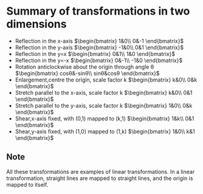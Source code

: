 # Summary of transformations in two dimensions

- Reflection in the x-axis $\begin{bmatrix}
1&0\\
0&-1
\end{bmatrix}$
- Reflection in the y-axis $\begin{bmatrix}
-1&0\\
0&1
\end{bmatrix}$
- Reflection in the y=x $\begin{bmatrix}
0&1\\
1&0
\end{bmatrix}$
- Reflection in the y=-x $\begin{bmatrix}
0&-1\\
-1&0
\end{bmatrix}$
- Rotation anticlockwise about the origin through angle θ $\begin{bmatrix}
cosθ&-sinθ\\
sinθ&cosθ
\end{bmatrix}$
- Enlargement,centre the origin, scale factor k $\begin{bmatrix}
k&0\\
0&k
\end{bmatrix}$
- Stretch parallel to the x-axis, scale factor k $\begin{bmatrix}
k&0\\
0&1
\end{bmatrix}$
- Stretch parallel to the y-axis, scale factor k $\begin{bmatrix}
1&0\\
0&k
\end{bmatrix}$
- Shear,x-axis fixed, with (0,1) mapped to (k,1) $\begin{bmatrix}
1&k\\
0&1
\end{bmatrix}$
- Shear,y-axis fixed, with (1,0) mapped to (1,k) $\begin{bmatrix}
1&0\\
k&1
\end{bmatrix}$

## Note
All these transformations are examples of linear transformations. In a linear
transformation, straight lines are mapped to straight lines, and the origin is
mapped to itself.